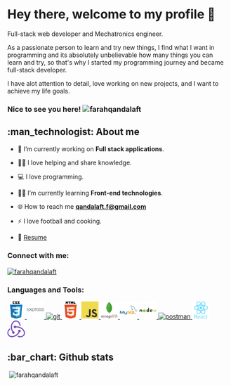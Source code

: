<h1 align="left">Hey there, welcome to my profile 👋</h1>
<p align="left">Full-stack web developer and Mechatronics engineer.

As a passionate person to learn and try new things, I find what I want in programming and its absolutely unbelievable how many things you can learn and try, so that's why I started my programming journey and became full-stack developer.

I have alot attention to detail, love working on new projects, and I want to achieve my life goals.
</p>

<h3 align="left">Nice to see you here! <img src="https://komarev.com/ghpvc/?username=farahqandalaft&label=Visitors&color=0e75b6&style=flat" alt="farahqandalaft" /> </h3>

<h2 align="left">:man_technologist: About me </h2>

- 🔭 I’m currently working on **Full stack applications**.

- :man_teacher: I love helping and share knowledge.

- :computer: I love programming.

- :man_student: I’m currently learning **Front-end technologies**.

- :globe_with_meridians: How to reach me **qandalaft.f@gmail.com**

- ⚡ I love football and cooking.

- :page_facing_up:  <a href="https://drive.google.com/file/d/1M3L0Vl0ROaQbAXP_MBXWYzPyYMqu5ysT/view?usp=sharing">Resume</a>



<h3 align="left">Connect with me:</h3>
<p align="left">
<a href="https://linkedin.com/in/farahqandalaft" target="blank"><img align="center" src="https://raw.githubusercontent.com/rahuldkjain/github-profile-readme-generator/master/src/images/icons/Social/linked-in-alt.svg" alt="farahqandalaft" height="30" width="40" /></a>
</p>

<h3 align="left">Languages and Tools:</h3>
<p align="left"> <a href="https://www.w3schools.com/css/" target="_blank" rel="noreferrer"> <img src="https://raw.githubusercontent.com/devicons/devicon/master/icons/css3/css3-original-wordmark.svg" alt="css3" width="40" height="40"/> </a> <a href="https://expressjs.com" target="_blank" rel="noreferrer"> <img src="https://raw.githubusercontent.com/devicons/devicon/master/icons/express/express-original-wordmark.svg" alt="express" width="40" height="40"/> </a> <a href="https://git-scm.com/" target="_blank" rel="noreferrer"> <img src="https://www.vectorlogo.zone/logos/git-scm/git-scm-icon.svg" alt="git" width="40" height="40"/> </a> <a href="https://www.w3.org/html/" target="_blank" rel="noreferrer"> <img src="https://raw.githubusercontent.com/devicons/devicon/master/icons/html5/html5-original-wordmark.svg" alt="html5" width="40" height="40"/> </a> <a href="https://developer.mozilla.org/en-US/docs/Web/JavaScript" target="_blank" rel="noreferrer"> <img src="https://raw.githubusercontent.com/devicons/devicon/master/icons/javascript/javascript-original.svg" alt="javascript" width="40" height="40"/> </a> <a href="https://www.mongodb.com/" target="_blank" rel="noreferrer"> <img src="https://raw.githubusercontent.com/devicons/devicon/master/icons/mongodb/mongodb-original-wordmark.svg" alt="mongodb" width="40" height="40"/> </a> <a href="https://www.mysql.com/" target="_blank" rel="noreferrer"> <img src="https://raw.githubusercontent.com/devicons/devicon/master/icons/mysql/mysql-original-wordmark.svg" alt="mysql" width="40" height="40"/> </a> <a href="https://nodejs.org" target="_blank" rel="noreferrer"> <img src="https://raw.githubusercontent.com/devicons/devicon/master/icons/nodejs/nodejs-original-wordmark.svg" alt="nodejs" width="40" height="40"/> </a> <a href="https://postman.com" target="_blank" rel="noreferrer"> <img src="https://www.vectorlogo.zone/logos/getpostman/getpostman-icon.svg" alt="postman" width="40" height="40"/> </a> <a href="https://reactjs.org/" target="_blank" rel="noreferrer"> <img src="https://raw.githubusercontent.com/devicons/devicon/master/icons/react/react-original-wordmark.svg" alt="react" width="40" height="40"/> </a> <a href="https://redux.js.org" target="_blank" rel="noreferrer"> <img src="https://raw.githubusercontent.com/devicons/devicon/master/icons/redux/redux-original.svg" alt="redux" width="40" height="40"/> </a> </p>

<h2 align="left">:bar_chart: Github stats </h2>
<p>&nbsp;<img align="center" src="https://github-readme-stats.vercel.app/api?username=farahqandalaft&show_icons=true&theme=tokyonight&locale=en" alt="farahqandalaft" /></p>
